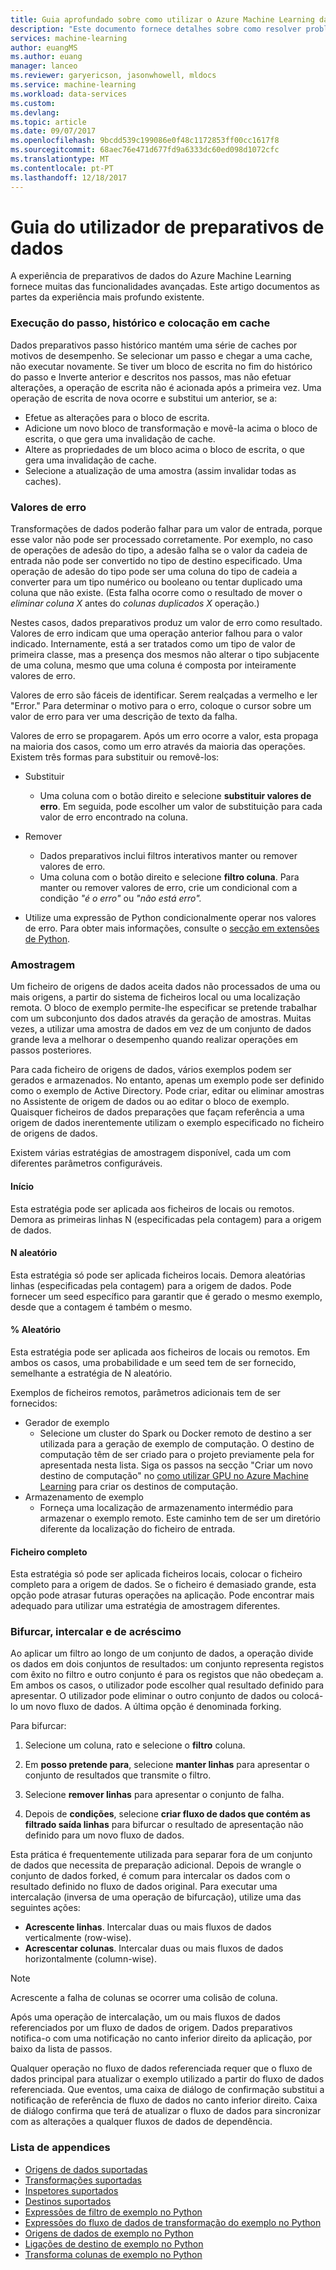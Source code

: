 ```yaml
---
title: Guia aprofundado sobre como utilizar o Azure Machine Learning dados preparativos | Microsoft Docs
description: "Este documento fornece detalhes sobre como resolver problemas de dados com o Azure Machine Learning dados preparativos e uma descrição geral"
services: machine-learning
author: euangMS
ms.author: euang
manager: lanceo
ms.reviewer: garyericson, jasonwhowell, mldocs
ms.service: machine-learning
ms.workload: data-services
ms.custom: 
ms.devlang: 
ms.topic: article
ms.date: 09/07/2017
ms.openlocfilehash: 9bcdd539c199086e0f48c1172853ff00cc1617f8
ms.sourcegitcommit: 68aec76e471d677fd9a6333dc60ed098d1072cfc
ms.translationtype: MT
ms.contentlocale: pt-PT
ms.lasthandoff: 12/18/2017
---
```

# <a name="data-preparations-user-guide"></a>Guia do utilizador de preparativos de dados 
A experiência de preparativos de dados do Azure Machine Learning fornece muitas das funcionalidades avançadas. Este artigo documentos as partes da experiência mais profundo existente.

### <a name="step-execution-history-and-caching"></a>Execução do passo, histórico e colocação em cache 
Dados preparativos passo histórico mantém uma série de caches por motivos de desempenho. Se selecionar um passo e chegar a uma cache, não executar novamente. Se tiver um bloco de escrita no fim do histórico do passo e Inverte anterior e descritos nos passos, mas não efetuar alterações, a operação de escrita não é acionada após a primeira vez. Uma operação de escrita de nova ocorre e substitui um anterior, se a:

- Efetue as alterações para o bloco de escrita.
- Adicione um novo bloco de transformação e movê-la acima o bloco de escrita, o que gera uma invalidação de cache.
- Altere as propriedades de um bloco acima o bloco de escrita, o que gera uma invalidação de cache.
- Selecione a atualização de uma amostra (assim invalidar todas as caches).

### <a name="error-values"></a>Valores de erro

Transformações de dados poderão falhar para um valor de entrada, porque esse valor não pode ser processado corretamente. Por exemplo, no caso de operações de adesão do tipo, a adesão falha se o valor da cadeia de entrada não pode ser convertido no tipo de destino especificado. Uma operação de adesão do tipo pode ser uma coluna do tipo de cadeia a converter para um tipo numérico ou booleano ou tentar duplicado uma coluna que não existe. (Esta falha ocorre como o resultado de mover o *eliminar coluna X* antes do *colunas duplicados X* operação.)

Nestes casos, dados preparativos produz um valor de erro como resultado. Valores de erro indicam que uma operação anterior falhou para o valor indicado. Internamente, está a ser tratados como um tipo de valor de primeira classe, mas a presença dos mesmos não alterar o tipo subjacente de uma coluna, mesmo que uma coluna é composta por inteiramente valores de erro.

Valores de erro são fáceis de identificar. Serem realçadas a vermelho e ler "Error." Para determinar o motivo para o erro, coloque o cursor sobre um valor de erro para ver uma descrição de texto da falha.

Valores de erro se propagarem. Após um erro ocorre a valor, esta propaga na maioria dos casos, como um erro através da maioria das operações. Existem três formas para substituir ou removê-los:

* Substituir
    -  Uma coluna com o botão direito e selecione **substituir valores de erro**. Em seguida, pode escolher um valor de substituição para cada valor de erro encontrado na coluna.

* Remover
    - Dados preparativos inclui filtros interativos manter ou remover valores de erro.
    - Uma coluna com o botão direito e selecione **filtro coluna**. Para manter ou remover valores de erro, crie um condicional com a condição *"é o erro"* ou *"não está erro".*

* Utilize uma expressão de Python condicionalmente operar nos valores de erro. Para obter mais informações, consulte o [secção em extensões de Python](data-prep-python-extensibility-overview.md).

### <a name="sampling"></a>Amostragem
Um ficheiro de origens de dados aceita dados não processados de uma ou mais origens, a partir do sistema de ficheiros local ou uma localização remota. O bloco de exemplo permite-lhe especificar se pretende trabalhar com um subconjunto dos dados através da geração de amostras. Muitas vezes, a utilizar uma amostra de dados em vez de um conjunto de dados grande leva a melhorar o desempenho quando realizar operações em passos posteriores.

Para cada ficheiro de origens de dados, vários exemplos podem ser gerados e armazenados. No entanto, apenas um exemplo pode ser definido como o exemplo de Active Directory. Pode criar, editar ou eliminar amostras no Assistente de origem de dados ou ao editar o bloco de exemplo. Quaisquer ficheiros de dados preparações que façam referência a uma origem de dados inerentemente utilizam o exemplo especificado no ficheiro de origens de dados.

Existem várias estratégias de amostragem disponível, cada um com diferentes parâmetros configuráveis.

#### <a name="top"></a>Início
Esta estratégia pode ser aplicada aos ficheiros de locais ou remotos. Demora as primeiras linhas N (especificadas pela contagem) para a origem de dados.

#### <a name="random-n"></a>N aleatório 
Esta estratégia só pode ser aplicada ficheiros locais. Demora aleatórias linhas (especificadas pela contagem) para a origem de dados. Pode fornecer um seed específico para garantir que é gerado o mesmo exemplo, desde que a contagem é também o mesmo.

#### <a name="random-"></a>% Aleatório 
Esta estratégia pode ser aplicada aos ficheiros de locais ou remotos. Em ambos os casos, uma probabilidade e um seed tem de ser fornecido, semelhante a estratégia de N aleatório.

Exemplos de ficheiros remotos, parâmetros adicionais tem de ser fornecidos:

- Gerador de exemplo 
  - Selecione um cluster do Spark ou Docker remoto de destino a ser utilizada para a geração de exemplo de computação. O destino de computação têm de ser criado para o projeto previamente pela for apresentada nesta lista. Siga os passos na secção "Criar um novo destino de computação" no [como utilizar GPU no Azure Machine Learning](how-to-use-gpu.md) para criar os destinos de computação.
- Armazenamento de exemplo 
  - Forneça uma localização de armazenamento intermédio para armazenar o exemplo remoto. Este caminho tem de ser um diretório diferente da localização do ficheiro de entrada.

#### <a name="full-file"></a>Ficheiro completo 
Esta estratégia só pode ser aplicada ficheiros locais, colocar o ficheiro completo para a origem de dados. Se o ficheiro é demasiado grande, esta opção pode atrasar futuras operações na aplicação. Pode encontrar mais adequado para utilizar uma estratégia de amostragem diferentes.


### <a name="fork-merge-and-append"></a>Bifurcar, intercalar e de acréscimo

Ao aplicar um filtro ao longo de um conjunto de dados, a operação divide os dados em dois conjuntos de resultados: um conjunto representa registos com êxito no filtro e outro conjunto é para os registos que não obedeçam a. Em ambos os casos, o utilizador pode escolher qual resultado definido para apresentar. O utilizador pode eliminar o outro conjunto de dados ou colocá-lo um novo fluxo de dados. A última opção é denominada forking.

Para bifurcar: 
1. Selecione um coluna, rato e selecione o **filtro** coluna.

2. Em **posso pretende para**, selecione **manter linhas** para apresentar o conjunto de resultados que transmite o filtro.

3. Selecione **remover linhas** para apresentar o conjunto de falha.

4. Depois de **condições**, selecione **criar fluxo de dados que contém as filtrado saída linhas** para bifurcar o resultado de apresentação não definido para um novo fluxo de dados.


Esta prática é frequentemente utilizada para separar fora de um conjunto de dados que necessita de preparação adicional. Depois de wrangle o conjunto de dados forked, é comum para intercalar os dados com o resultado definido no fluxo de dados original. Para executar uma intercalação (inversa de uma operação de bifurcação), utilize uma das seguintes ações:

- **Acrescente linhas**. Intercalar duas ou mais fluxos de dados verticalmente (row-wise). 
- **Acrescentar colunas**. Intercalar duas ou mais fluxos de dados horizontalmente (column-wise).


>[!NOTE]
>Acrescente a falha de colunas se ocorrer uma colisão de coluna.


Após uma operação de intercalação, um ou mais fluxos de dados referenciados por um fluxo de dados de origem. Dados preparativos notifica-o com uma notificação no canto inferior direito da aplicação, por baixo da lista de passos.


Qualquer operação no fluxo de dados referenciada requer que o fluxo de dados principal para atualizar o exemplo utilizado a partir do fluxo de dados referenciada. Que eventos, uma caixa de diálogo de confirmação substitui a notificação de referência de fluxo de dados no canto inferior direito. Caixa de diálogo confirma que terá de atualizar o fluxo de dados para sincronizar com as alterações a qualquer fluxos de dados de dependência.

### <a name="list-of-appendices"></a>Lista de appendices 
* [Origens de dados suportadas](data-prep-appendix2-supported-data-sources.md)  
* [Transformações suportadas](data-prep-appendix3-supported-transforms.md)  
* [Inspetores suportados](data-prep-appendix4-supported-inspectors.md)  
* [Destinos suportados](data-prep-appendix5-supported-destinations.md)  
* [Expressões de filtro de exemplo no Python](data-prep-appendix6-sample-filter-expressions-python.md)  
* [Expressões do fluxo de dados de transformação do exemplo no Python](data-prep-appendix7-sample-transform-data-flow-python.md)  
* [Origens de dados de exemplo no Python](data-prep-appendix8-sample-source-connections-python.md)  
* [Ligações de destino de exemplo no Python](data-prep-appendix9-sample-destination-connections-python.md)  
* [Transforma colunas de exemplo no Python](data-prep-appendix10-sample-custom-column-transforms-python.md)  
